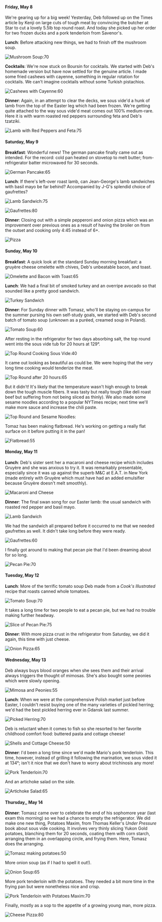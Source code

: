 #### Friday, May 8

We're gearing up for a big week!  Yesterday, Deb followed up on the Times article by Kenji on large cuts of tough meat by convincing the butcher at Star to cut a lovely 5.5lb top round roast. And today she picked up her order for two frozen ducks and a pork tenderloin from Savenor's.

**Lunch**: Before attacking new things, we had to finish off the mushroom soup.

![Mushroom Soup:70](img8/MushroomSoupMay8.jpg)

**Cocktails**: We're now stuck on Boursin for cocktails. We started with Deb's homemade version but have now settled for the genuine article. I made some fried cashews with cayenne, something in regular rotation for cocktails. We can't imagine cocktails without some Turkish pistachios.

![Cashews with Cayenne:60](img8/CashewsCayenne.jpg)

**Dinner**: Again, in an attempt to clear the decks, we sous vide'd a hunk of lamb from the top of the Easter leg which had been frozen. We're getting quite attached to the way sous vide'd meat comes out 100% medium-rare. Here it is with warm roasted red peppers surrounding feta and Deb's tzatziki.

![Lamb with Red Peppers and Feta:75](img8/LambPeppersFeta.jpg)

#### Saturday, May 9

**Breakfast**: Wonderful news! The german pancake finally came out as intended. For the record: cold pan heated on stovetop to melt butter; from-refrigerator batter microwaved for 30 seconds.

![German Pancake:65](img8/GermanPancakeB.jpg)

**Lunch**: If there's left-over roast lamb, can Jean-George's lamb sandwiches with basil mayo be far behind? Accompanied by J-G's splendid choice of gaufrettes?

![Lamb Sandwich:75](img8/LambSandwichC.jpg)

![Gaufrettes:80](img8/Gaufrettes.jpg)

**Dinner**: Closing out with a simple pepperoni and onion pizza which was an improvement over previous ones as a result of having the broiler on from the outset and cooking only 4:45 instead of 6+.

![Pizza](img8/PizzaMay9.jpg)

#### Sunday, May 10

**Breakfast**: A quick look at the standard Sunday morning breakfast: a gruyère cheese omelette with chives, Deb's unbeatable bacon, and toast.

![Omelette and Bacon with Toast:65](img8/OmeletteBacon.jpg)

**Lunch**: We had a final bit of smoked turkey and an overripe avocado so that sounded like a pretty good sandwich.

![Turkey Sandwich](img8/TurkeyAvocadoSandwich.jpg)

**Dinner**: For Sunday dinner with Tomasz, who'll be staying on-campus for the summer pursing his own self-study goals, we started with Deb's second batch of tomato soup (unknown as a puréed, creamed soup in Poland).

![Tomato Soup:60](img8/TomatoSoupMay10.jpg)

After resting in the refrigerator for two days absorbing salt, the top round went into the sous vide tub for 20 hours at 129&deg;.

![Top Round Cooking Sous Vide:40](img8/TopRoundSousVide.jpg)

It came out looking as beautiful as could be. We were hoping that the very long time cooking would tenderize the meat.

![Top Round after 20 hours:65](img8/TopRoundCooked.jpg)

But it didn't! It's likely that the temperature wasn't high enough to break down the tough muscle fibers. It was tasty but really tough (like deli roast beef but suffering from not being sliced as thinly).  We also made some sesame noodles according to a popular NYTimes recipe; next time we'll make more sauce and increase the chili paste.

![Top Round and Sesame Noodles:](img8/TopRoundSesameNoodles.jpg)

Tomaz has been making flatbread. He's working on getting a really flat surface on it before putting it in the pan!

![Flatbread:55](img8/FlatbreadMay10.jpg)

#### Monday, May 11

**Lunch**: Deb's sister sent her a macaroni and cheese recipe which includes Gruyère and she was anxious to try it.  It was remarkably presentable, especially since it was up against the superb M&C at E.A.T. in New York (made entirely with Gruyère which must have had an added emulsifier because Gruyère doesn't melt smoothly).

![Macaroni and Cheese](img8/MacCheeseMay11.jpg)

**Dinner**: The final swan song for our Easter lamb: the usual sandwich with roasted red pepper and basil mayo.

![Lamb Sandwich](img8/LambSandMay11.jpg)

We had the sandwich all prepared before it occurred to me that we needed gaufrettes as well. It didn't take long before they were ready.

![Gaufrettes:60](img8/GaufretteMay11.jpg)

I finally got around to making that pecan pie that I'd been dreaming about for so long.

![Pecan Pie:70](img8/PecanPieWhole.jpg)

#### Tuesday, May 12

**Lunch**: More of the terrific tomato soup Deb made from a _Cook's Illustrated_ recipe that roasts canned whole tomatoes.

![Tomato Soup:70](img8/TomatoSoupMay12.jpg)

It takes a long time for two people to eat a pecan pie, but we had no trouble making further headway.

![Slice of Pecan Pie:75](img8/PecanPieSlice.jpg)

**Dinner**: With more pizza crust in the refrigerator from Saturday, we did it again, this time with just cheese.

![Onion Pizza:65](img8/PizzaSliceMay12.jpg)

#### Wednesday, May 13

Deb always buys blood oranges when she sees them and their arrival always triggers the thought of mimosas.  She's also bought some peonies which were slowly opening.

![Mimosa and Peonies:55](img8/MimosaPeonies.jpg)

**Lunch**: When we were at the comprehensive Polish market just before Easter, I couldn't resist buying one of the many varieties of pickled herring; we'd had the best pickled herring ever in Gdansk last summer.

![Picked Herring:70](img8/PickledHerring.jpg)

Deb is reluctant when it comes to fish so she resorted to her favorite childhood comfort food: buttered pasta and cottage cheese!

![Shells and Cottage Cheese:50](img8/ShellsCottageCheese.jpg)

**Dinner**: I'd been a long time since we'd made Mario's pork tenderloin. This time, however, instead of grilling it following the marination, we sous vided it at 134&deg;; isn't it nice that we don't have to worry about trichinosis any more!

![Pork Tenderloin:70](img8/MarioPorkTenderloin.jpg)

And an artichoke salad on the side.

![Artichoke Salad:65](img8/ArtichokeSalad.jpg)

#### Thursday,, May 14

**Dinner**: Tomasz came over to celebrate the end of his sophomore year (last exam this morning) so we had a chance to empty the refrigerator.  We did make one new thing, Potatoes Maxim, from Thomas Keller's _Under Pressure_ book about sous vide cooking. It involves very thinly slicing Yukon Gold potatoes, blanching them for 20 seconds, coating them with corn starch, arranging them in an overlapping circle, and frying them. Here, Tomasz does the arranging.

![Tomasz making potatoes:50](img8/TomaszMakingPotatoes.jpg)

More onion soup (as if I had to spell it out!).

![Onion Soup:65](img8/OnionSoupMay14.jpg)

More pork tenderloin with the potatoes. They needed a bit more time in the frying pan but were nonetheless nice and crisp.

![Pork Tenderloin with Potatoes Maxim:70](img8/PorkTenderloinMaxim.jpg)

Finally, mostly as a sop to the appetite of a growing young man, more pizza.

![Cheese Pizza:80](img8/PizzaSliceMay14.jpg)
